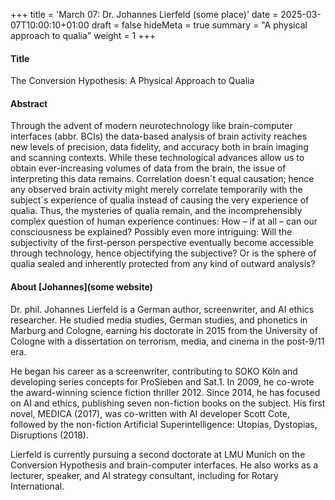 +++
title = 'March 07: Dr. Johannes Lierfeld (some place)'
date = 2025-03-07T10:00:10+01:00
draft = false
hideMeta = true
summary = "A physical approach to qualia"
weight = 1
+++
 

#### Title
The Conversion Hypothesis: A Physical Approach to Qualia

#### Abstract
Through the advent of modern neurotechnology like brain-computer interfaces (abbr. BCIs) the data-based analysis of brain activity reaches new levels of precision, data fidelity, and accuracy both in brain imaging and scanning contexts.  While these technological advances allow us to obtain ever-increasing volumes of data from the brain, the issue of interpreting this data remains. Correlation doesn´t equal causation; hence any observed brain activity might merely correlate temporarily with the subject´s experience of qualia instead of causing the very experience of qualia. Thus, the mysteries of qualia remain, and the incomprehensibly complex question of human experience continues: How – if at all – can our consciousness be explained? Possibly even more intriguing: Will the subjectivity of the first-person perspective eventually become accessible through technology, hence objectifying the subjective? Or is the sphere of qualia sealed and inherently protected from any kind of outward analysis?  

 

#### About [Johannes](some website)
Dr. phil. Johannes Lierfeld is a German author, screenwriter, and AI ethics researcher. He studied media studies, German studies, and phonetics in Marburg and Cologne, earning his doctorate in 2015 from the University of Cologne with a dissertation on terrorism, media, and cinema in the post-9/11 era.

He began his career as a screenwriter, contributing to SOKO Köln and developing series concepts for ProSieben and Sat.1. In 2009, he co-wrote the award-winning science fiction thriller 2012. Since 2014, he has focused on AI and ethics, publishing seven non-fiction books on the subject. His first novel, MEDICA (2017), was co-written with AI developer Scott Cote, followed by the non-fiction Artificial Superintelligence: Utopias, Dystopias, Disruptions (2018).

Lierfeld is currently pursuing a second doctorate at LMU Munich on the Conversion Hypothesis and brain-computer interfaces. He also works as a lecturer, speaker, and AI strategy consultant, including for Rotary International.



